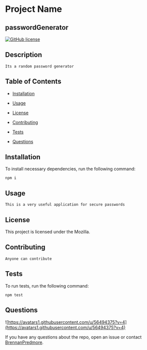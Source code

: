 
    
# Project Name
## passwordGenerator
[![GitHub license](https://img.shields.io/badge/license-MPL%202.0-brightgreen.svg)](https://github.com/BrennanPredmore/passwordGenerator)

## Description
``Its a random password generator
``

## Table of Contents 

* [Installation](#installation)

* [Usage](#usage)

* [License](#license)

* [Contributing](#contributing)

* [Tests](#tests)

* [Questions](#questions)

## Installation

To install necessary dependencies, run the following command:

```
npm i
```

## Usage
``This is a very useful application for secure passwords
``
## License

This project is licensed under the Mozilla.

## Contributing
``Anyone can contribute
``

## Tests

To run tests, run the following command:

```
npm test
```

## Questions

![https://avatars1.githubusercontent.com/u/56494375?v=4](https://avatars1.githubusercontent.com/u/56494375?v=4)

If you have any questions about the repo, open an issue or contact [BrennanPredmore](https://api.github.com/users/BrennanPredmore).